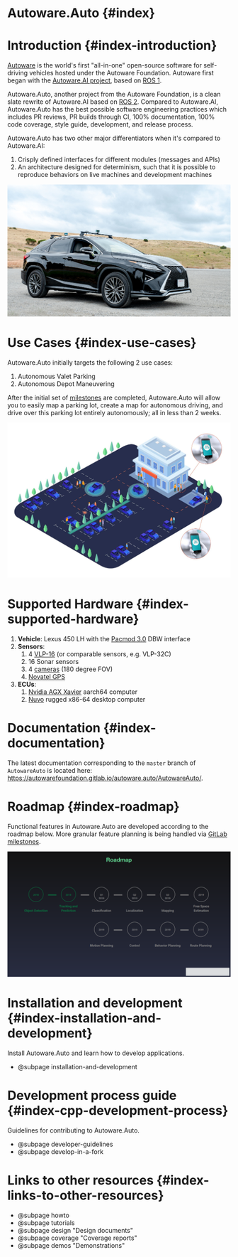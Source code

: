 Autoware.Auto {#index}
======================

# Introduction {#index-introduction}

[Autoware](https://www.autoware.org/) is the world's first "all-in-one" open-source
software for self-driving vehicles hosted under the Autoware Foundation. Autoware first began with
the [Autoware.AI project](https://www.autoware.ai/), based on
[ROS 1](http://wiki.ros.org/Documentation).

Autoware.Auto, another project from the Autoware Foundation, is a clean slate rewrite
of Autoware.AI based on [ROS 2](https://index.ros.org/doc/ros2/). Compared
to Autoware.AI, Autoware.Auto has the best possible software engineering practices which includes PR
reviews, PR builds through CI, 100% documentation, 100% code coverage, style guide, development, and
release process.

Autoware.Auto has two other major differentiators when it's compared to Autoware.AI:

1. Crisply defined interfaces for different modules (messages and APIs)
2. An architecture designed for determinism, such that it is possible to reproduce behaviors on live
machines and development machines

![Autoware.Auto testing vehicle](images/lexus.jpg)


# Use Cases  {#index-use-cases}

Autoware.Auto initially targets the following 2 use cases:

1. Autonomous Valet Parking
2. Autonomous Depot Maneuvering

After the initial set of [milestones](https://gitlab.com/autowarefoundation/autoware.auto/AutowareAuto/milestones)
are completed, Autoware.Auto will allow you to easily map a parking lot, create
a map for autonomous driving, and drive over this parking lot entirely autonomously; all in less
than 2 weeks.

![Autonomous valet parking](images/valet_parking.jpeg)


# Supported Hardware {#index-supported-hardware}

1. **Vehicle**: Lexus 450 LH with the
[Pacmod 3.0](https://autonomoustuff.com/product/small-ev-by-wire-kits/) DBW interface
2. **Sensors**:
    1. 4 [VLP-16](https://velodynelidar.com/vlp-16-hi-res.html) (or comparable sensors, e.g.
      VLP-32C)
    2. 16 Sonar sensors
    3. 4 [cameras](http://wiki.ros.org/pointgrey_camera_driver) (180 degree FOV)
    4. [Novatel GPS](https://autonomoustuff.com/product/novatel-vehicle-kits/)
3. **ECUs**:
    1. [Nvidia AGX Xavier](https://www.nvidia.com/en-us/deep-learning-ai/products/agx-systems/) aarch64 computer
    2. [Nuvo](https://autonomoustuff.com/product/astuff-spectra/) rugged x86-64 desktop computer


# Documentation {#index-documentation}

The latest documentation corresponding to the `master` branch of `AutowareAuto` is located here:
https://autowarefoundation.gitlab.io/autoware.auto/AutowareAuto/.


# Roadmap  {#index-roadmap}

Functional features in Autoware.Auto are developed according to the roadmap below. More granular
feature planning is being handled via
[GitLab milestones](https://gitlab.com/autowarefoundation/autoware.auto/AutowareAuto/milestones).

![Functional feature roadmap](images/aa_roadmap.png)


# Installation and development {#index-installation-and-development}

Install Autoware.Auto and learn how to develop applications.

- @subpage installation-and-development

# Development process guide {#index-cpp-development-process}

Guidelines for contributing to Autoware.Auto.

- @subpage developer-guidelines
- @subpage develop-in-a-fork

# Links to other resources {#index-links-to-other-resources}

- @subpage howto
- @subpage tutorials
- @subpage design "Design documents"
- @subpage coverage "Coverage reports"
- @subpage demos "Demonstrations"
